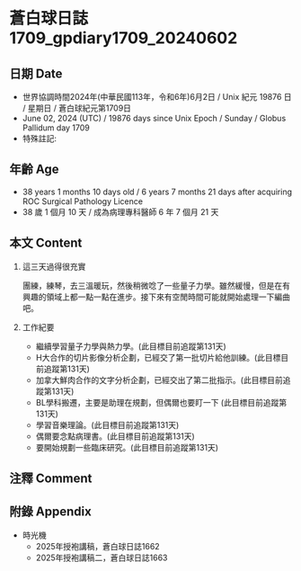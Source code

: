 [_metadata_:encoding]: - "utf-8"
[_metadata_:language]: - "zh-Hant-TW"
[_metadata_:fileformat]: - "markdown"
[_metadata_:MIME_type]: - "text/plain"
[_metadata_:markdown_version]: - "commonmark version 0.30"
[_metadata_:markdown_spec]: - "https://spec.commonmark.org/0.30/"

# 蒼白球日誌1709_gpdiary1709_20240602 #

## 日期 Date ##

* 世界協調時間2024年(中華民國113年，令和6年)6月2日 / Unix 紀元 19876 日 / 星期日 / 蒼白球紀元第1709日
* June 02, 2024 (UTC) / 19876 days since Unix Epoch / Sunday / Globus Pallidum day 1709
* 特殊註記:

## 年齡 Age ##

* 38 years 1 months 10 days old / 6 years 7 months 21 days after acquiring ROC Surgical Pathology Licence
* 38 歲 1 個月 10 天 / 成為病理專科醫師 6 年 7 個月 21 天

## 本文 Content ##

1. 這三天過得很充實

    團練，練琴，去三溫暖玩，然後稍微唸了一些量子力學。雖然緩慢，但是在有興趣的領域上都一點一點在進步。接下來有空閒時間可能就開始處理一下編曲吧。

2. 工作紀要

    - 繼續學習量子力學與熱力學。(此目標目前追蹤第131天)
    - H大合作的切片影像分析企劃，已經交了第一批切片給他訓練。(此目標目前追蹤第131天)
    - 加拿大鮮肉合作的文字分析企劃，已經交出了第二批指示。(此目標目前追蹤第131天)
    - BL學科搬遷，主要是助理在規劃，但偶爾也要盯一下 (此目標目前追蹤第131天)
    - 學習音樂理論。(此目標目前追蹤第131天)
    - 偶爾要念點病理書。(此目標目前追蹤第131天)
    - 要開始規劃一些臨床研究。(此目標目前追蹤第131天)

## 注釋 Comment ##


## 附錄 Appendix ##

* 時光機
    - 2025年授袍講稿，蒼白球日誌1662
    - 2025年授袍講稿二，蒼白球日誌1663
